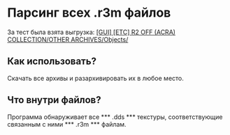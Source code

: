 # Парсинг всех .r3m файлов
За тест была взята выгрузка: [[GUI] [ETC] R2 OFF (ACRA) COLLECTION/OTHER ARCHIVES/Objects/](https://github.com/Aksel911/R2-Textures/tree/main/%5BGUI%5D%20%5BETC%5D%20R2%20OFF%20(ACRA)%20COLLECTION/OTHER%20ARCHIVES/Objects)

## Как использовать?
Скачать все архивы и разархивировать их в любое место.

## Что внутри файлов?
Программа обнаруживает все *** .dds *** текстуры, соответствующие связанным с ними *** .r3m *** файлам.

